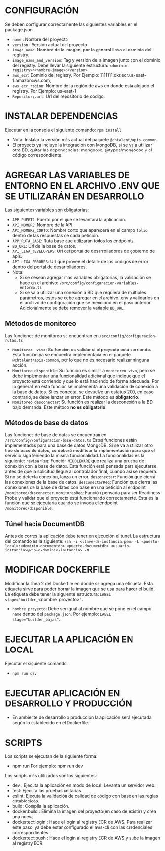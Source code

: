 # CONFIGURACIÓN

Se deben configurar correctamente las siguientes variables en el package.json

* `name` : Nombre del proyecto
* `version` : Versión actual del proyecto
* `image_name`: Nombre de la imagen, por lo general lleva el dominio del registry.
* `image_name_and_version`: Tag y versión de la imagen junto con el dominio del registry. Debe llevar la siguiente estructura:
`<dominio-registry>/<nombre-image>:<version>`
* `aws_ecr`: Dominio del registry. Por Ejemplo: 1111111.dkr.ecr.us-east-1.amazonaws.com,
* `aws_ecr_region`: Nombre de la región de aws en donde está alojado el registry. Por Ejemplo: us-east-1
* `Repository.url`: Url del repositorio de código.

# INSTALAR DEPENDENCIAS
Ejecutar en la consola el siguiente comando: `npm install`.
* Nota: Instalar la versión más actual del paquete `@chtalent/apis-common`.
* El proyecto ya incluye la integración con MongoDB, si se va a utilizar otra BD, quitar las dependencias: mongoose, @types/mongoose y el código correspondiente.

# AGREGAR LAS VARIABLES DE ENTORNO EN EL ARCHIVO .ENV QUE SE UTILIZARÁN EN DESARROLLO
Las siguientes variables son obligatorias:
* `APP_PUERTO`: Puerto por el que se levantará la aplicación.
* `API_NOMBRE`: Nombre de la API
* `API_NOMBRE_CORTO`: Nombre corto que aparecerá en el campo `folio` dentro de las respuestas de cada petición.
* `APP_RUTA_BASE`: Ruta base que utilizarán todos los endpoints.
* `BD_URL`: Url de la base de datos.
* `API_LIGA_DEVELOPERS`: Url del portal de desarrolladores de gobierno de apis.
* `API_LIGA_ERRORES`: Url que provee el detalle de los codigos de error dentro del portal de desarrolladores.
* Nota: 
  - Si se desean agregar más variables obligatorias, la validación se hace en el archivo: `/src/config/configuracion-variables-entorno.ts`
  - Si se va a utilizar una conexión a BD que requiera de multiples parámetros, estos se debe agregar en el archivo .env y validarlos en el archivo de configuración que se mencionó en el paso anterior. Adicionalmente se debe remover la variable `BD_URL`.

## Métodos de monitoreo
Las funciones de monitoreo se encuentran en `/src/config/configuracion-rutas.ts`
* `Monitoreo  vivo`: Su función es validar si el proyecto está corriendo. Esta función ya se encuentra implementada en el paquete `@chtalent/apis-common`, por lo que no es necesario realizar ninguna acción.
* `Monitoreo disponible`: Su función es similar a `monitoreo vivo`, pero se debe implementar una funcionalidad adicional que indique que el proyecto está corriendo y que lo está haciendo de forma adecuada. Por lo general, en esta función se implementa una validación de conexión a la base de datos. Si es correcta, se devuelve un estatus 200, en caso contrario, se debe lanzar un error. Este mètodo es **obligatorio**.
* `Monitoreo desconectar`: Su función es realizar la desconexión a la BD bajo demanda. Este método **no es obligatorio**.

## Métodos de base de datos
Las funciones de base de datos se encuentran en `/src/config/configuracion-base-datos.ts`
Estas funciones están implementadas para una base de datos MongoDB. Si se va a utilizar otro tipo de base de datos, se deberá modificar la implementación para que el servicio siga teniendo la misma funcionalidad.
La funcionalidad es la siguiente:
`revisarReq`: Función `MIDDLEWARE` que realiza una prueba de conexión con la base de datos. Esta función está pensada para ejecutarse antes de que la solicitud llegue al controlador final, cuando así se requiera.
Si no se detecta conexión, lanza un error.
`desconectar`: Función que cierra las conexiones de la base de datos.
`desconectarReq`: Función que cierra las conexiones de la base de datos con base en una petición al endpoint `/monitoreo/desconectar`.
`monitoreoReq`: Función pensada para ser Readiness Probe y validar que el proyecto está funcionando correctamente. Esta es la función que se ejecutaría cuando se invoca el endpoint `/monitoreo/disponible`.

## Túnel hacia DocumentDB
Antes de corres la aplicación debe tener en ejecución el tunel. La estructura del comando es la siguiente:
`ssh -i <llave-de-instancia.pem> -L <puerto-local>:<dominio-documentdb>:<puerto-documentdb> <usuario-instancia>@<ip-o-dominio-instancia> -N`

# MODIFICAR DOCKERFILE
Modificar la línea 2 del Dockerfile en donde se agrega una etiqueta. Esta etiqueta sirve para poder borrar la imagen que se usa para hacer el build.
La etiqueta debe tener la siguiente estructura: `LABEL stage="builder_`<nombre_proyecto>`"`.
* `nombre_proyecto`: Debe ser igual al nombre que se pone en el campo `name` dentro del `package.json`. Por ejemplo: `LABEL stage="builder_bajas"`.

# EJECUTAR LA APLICACIÓN EN LOCAL
Ejecutar el siguiente comando:
* `npm run dev`

# EJECUTAR APLICACIÓN EN DESARROLLO Y PRODUCCIÓN

* En ambiente de desarrollo o producción la aplicación será ejecutada según lo establecido en el Dockerfile.

# SCRIPTS

Los scripts se ejecutan de la siguiente forma:

* npm run <nombre-script>
Por ejemplo: npm run dev

Los scripts más utilizados son los siguientes:

* dev : Ejecuta la aplicación en modo de local. Levanta un servidor web.
* test: Ejecuta las pruebas unitarias.
* eslint: Ejecuta la validación de calidad de código con base en las reglas establecidas.
* build: Compila la aplicación.
* docker:build : Elimina la imagen del proyecto(en caso de existir) y crea una nueva.
* docker:ecr:login : Hace el login al registry ECR de AWS. Para realizar este paso, ya debe estar configurado el aws-cli con las credenciales correspondientes.
* docker:ecr:push : Hace el login al registry ECR de AWS  y sube la imagen al registry ECR.